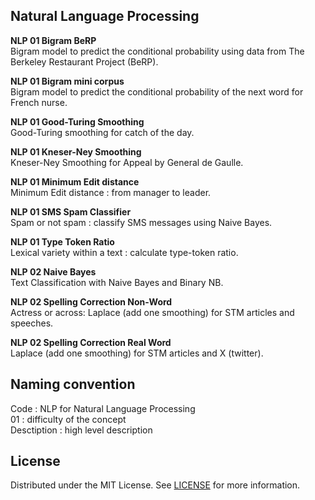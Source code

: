 ## Natural Language Processing

**NLP 01 Bigram BeRP**<br>
Bigram model to predict the conditional probability using data from The Berkeley Restaurant Project (BeRP).

**NLP 01 Bigram mini corpus**<br>
Bigram model to predict the conditional probability of the next word for French nurse.

**NLP 01 Good-Turing Smoothing**<br>
Good-Turing smoothing for catch of the day.

**NLP 01 Kneser-Ney Smoothing**<br>
Kneser-Ney Smoothing for Appeal by General de Gaulle.

**NLP 01 Minimum Edit distance**<br>
Minimum Edit distance : from manager to leader.

**NLP 01 SMS Spam Classifier**<br>
Spam or not spam : classify SMS messages using Naive Bayes.

**NLP 01 Type Token Ratio**<br>
Lexical variety within a text : calculate type-token ratio.

**NLP 02 Naive Bayes**<br>
Text Classification with Naive Bayes and Binary NB.

**NLP 02 Spelling Correction Non-Word**<br>
Actress or across: Laplace (add one smoothing) for STM articles and speeches.

**NLP 02 Spelling Correction Real Word**<br>
Laplace (add one smoothing) for STM articles and X (twitter).



## Naming convention
Code : NLP for Natural Language Processing<br>
01 : difficulty of the concept<br>
Desctiption : high level description<br>

## License
Distributed under the MIT License. See [LICENSE](https://github.com/irini-git/projects/blob/main/LICENSE) for more information.
